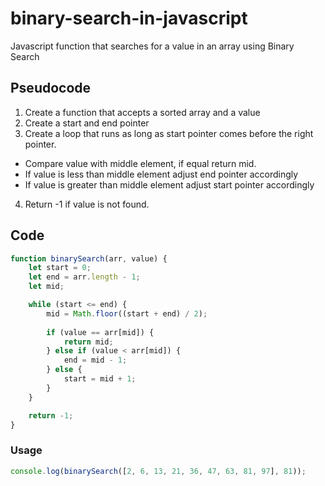 # binary-search-in-javascript
Javascript function that searches for a value in an array using Binary Search

## Pseudocode
1. Create a function that accepts a sorted array and a value
2. Create a start and end pointer
3. Create a loop that runs as long as start pointer comes before the right pointer.
  * Compare value with middle element, if equal return mid.
  * If value is less than middle element adjust end pointer accordingly
  * If value is greater than middle element adjust start pointer accordingly
4. Return -1 if value is not found.

## Code
```javascript
function binarySearch(arr, value) {
    let start = 0;
    let end = arr.length - 1;
    let mid;

    while (start <= end) {
        mid = Math.floor((start + end) / 2);
        
        if (value == arr[mid]) {
            return mid;
        } else if (value < arr[mid]) {
            end = mid - 1;
        } else {
            start = mid + 1;
        }
    }

    return -1;
}
```

### Usage
```javascript
console.log(binarySearch([2, 6, 13, 21, 36, 47, 63, 81, 97], 81));
```
